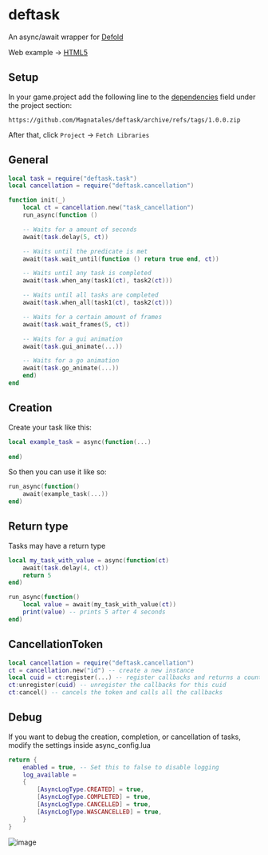 # deftask

An async/await wrapper for [Defold](https://defold.com/)

Web example -> [HTML5](https://magnatales.github.io/deftask-web/)

<h2>Setup</h2>

In your game.project add the following line to the [dependencies](https://defold.com/manuals/libraries/#setting-up-library-dependencies) field under the project section:
```
https://github.com/Magnatales/deftask/archive/refs/tags/1.0.0.zip
```
After that, click `Project` -> `Fetch Libraries`

<h2>General</h1>

```lua
local task = require("deftask.task")
local cancellation = require("deftask.cancellation")

function init(_)
	local ct = cancellation.new("task_cancellation")
	run_async(function ()

	-- Waits for a amount of seconds
	await(task.delay(5, ct))

	-- Waits until the predicate is met
	await(task.wait_until(function () return true end, ct))

	-- Waits until any task is completed
	await(task.when_any(task1(ct), task2(ct)))

	-- Waits until all tasks are completed
	await(task.when_all(task1(ct), task2(ct)))

	-- Waits for a certain amount of frames
	await(task.wait_frames(5, ct))

	-- Waits for a gui animation
	await(task.gui_animate(...))

	-- Waits for a go animation
	await(task.go_animate(...))
	end)
end
```

<h2>Creation</h2>
Create your task like this:

```lua
local example_task = async(function(...)
    
end)
```
So then you can use it like so:
```lua
run_async(function()
    await(example_task(...))
end)
```

<h2>Return type</h2>
Tasks may have a return type

```lua
local my_task_with_value = async(function(ct)
    await(task.delay(4, ct))
    return 5
end)

run_async(function()
    local value = await(my_task_with_value(ct))
    print(value) -- prints 5 after 4 seconds
end)	
```
<h2>CancellationToken</h2>

```lua
local cancellation = require("deftask.cancellation")
ct = cancellation.new("id") -- create a new instance
local cuid = ct:register(...) -- register callbacks and returns a counter unique identifier
ct:unregister(cuid) -- unregister the callbacks for this cuid
ct:cancel() -- cancels the token and calls all the callbacks
```

<h2>Debug</h2>
If you want to debug the creation, completion, or cancellation of tasks, modify the settings inside async_config.lua

```lua
return {
    enabled = true, -- Set this to false to disable logging
    log_available =
    {
        [AsyncLogType.CREATED] = true,
        [AsyncLogType.COMPLETED] = true,
        [AsyncLogType.CANCELLED] = true,
        [AsyncLogType.WASCANCELLED] = true,
    }
}
```
![image](https://github.com/user-attachments/assets/d33e1315-46c9-436b-aca1-7e7968257525)
